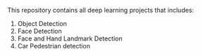 This repository contains all deep learning projects that includes:
1. Object Detection
2. Face Detection
3. Face and Hand Landmark Detection
4. Car Pedestrian detection
   
